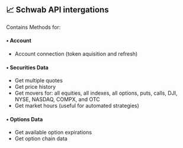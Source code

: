 ## 📈 Schwab API intergations
Contains Methods for:
#### •  Account
* Account connection (token aquisition and refresh)
#### •  Securities Data
* Get multiple quotes
* Get price history
* Get movers for: all equities, all indexes, all options, puts, calls, DJI, NYSE, NASDAQ, COMPX, and OTC
* Get market hours (useful for automated strategies)

#### •  Options Data
* Get available option expirations
* Get option chain data
